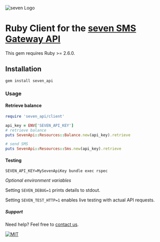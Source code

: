 ![](https://www.seven.io/wp-content/uploads/Logo.svg "seven Logo")

# Ruby Client for the [seven SMS Gateway API](https://www.seven.io/)
This gem requires Ruby >= 2.6.0.

## Installation

```gem install seven_api```

### Usage

#### Retrieve balance

```ruby
require 'seven_api/client'

api_key = ENV['SEVEN_API_KEY']
# retrieve balance
puts SevenApi::Resources::Balance.new(api_key).retrieve

# send SMS
puts SevenApi::Resources::Sms.new(api_key).retrieve
```

#### Testing

```shell
SEVEN_API_KEY=MySevenApiKey bundle exec rspec
```

*Optional environment variables*

Setting ```SEVEN_DEBUG=1``` prints details to stdout.

Setting ```SEVEN_TEST_HTTP=1``` enables live testing with actual API requests.

##### Support

Need help? Feel free to [contact us](https://www.seven.io/en/company/contact/).

[![MIT](https://img.shields.io/badge/License-MIT-teal.svg)](LICENSE)
